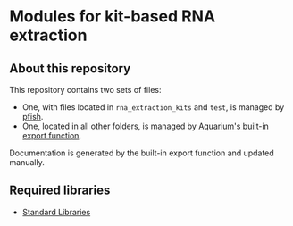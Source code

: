 # Modules for kit-based RNA extraction

## About this repository 
This repository contains two sets of files:
- One, with files located in `rna_extraction_kits` and `test`, is managed by [pfish](https://github.com/klavinslab/pfish).
- One, located in all other folders, is managed by [Aquarium's built-in export function](https://www.aquarium.bio/?category=Community&content=Exporting). 

Documentation is generated by the built-in export function and updated manually.

## Required libraries
* [Standard Libraries](https://github.com/klavinslab/standard-libraries)
